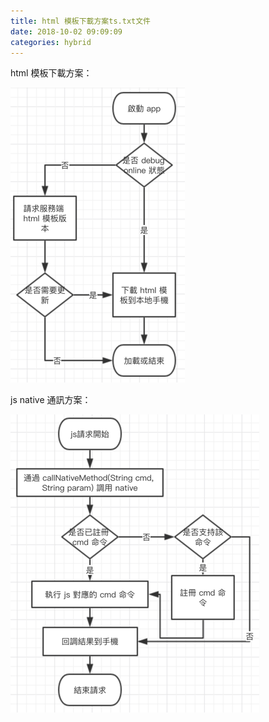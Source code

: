```yaml
---
title: html 模板下載方案ts.txt文件
date: 2018-10-02 09:09:09
categories: hybrid
---
```

html 模板下載方案：

![](/assets/html_download.png)

js native 通訊方案：

![](/assets/js_call_native2.png)

